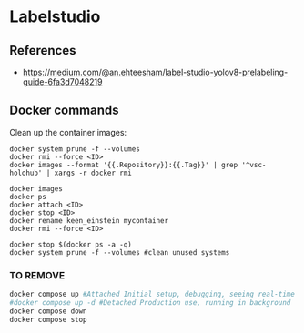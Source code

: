 # Labelstudio


## References

* https://medium.com/@an.ehteesham/label-studio-yolov8-prelabeling-guide-6fa3d7048219




## Docker commands
Clean up the container images:
```
docker system prune -f --volumes
docker rmi --force <ID>
docker images --format '{{.Repository}}:{{.Tag}}' | grep '^vsc-holohub' | xargs -r docker rmi
```

```
docker images
docker ps
docker attach <ID>
docker stop <ID>
docker rename keen_einstein mycontainer
docker rmi --force <ID>

docker stop $(docker ps -a -q)
docker system prune -f --volumes #clean unused systems
```




### TO REMOVE


```bash
docker compose up #Attached Initial setup, debugging, seeing real-time logs
#docker compose up -d #Detached Production use, running in background
docker compose down
docker compose stop
```




